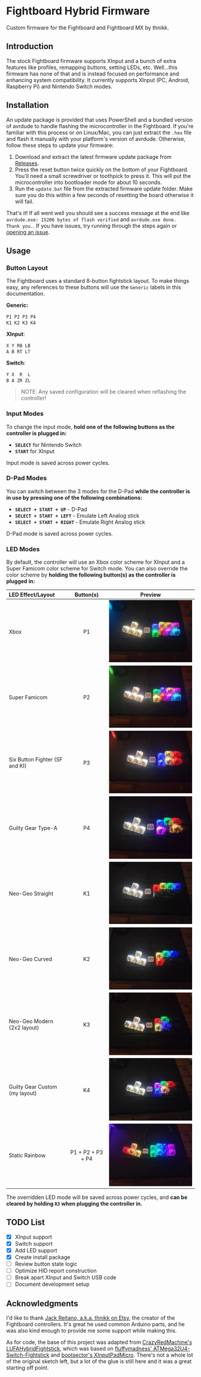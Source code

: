 # Fightboard Hybrid Firmware

Custom firmware for the Fightboard and Fightboard MX by thnikk.

## Introduction

The stock Fightboard firmware supports XInput and a bunch of extra features like profiles, remapping buttons, setting LEDs, etc. Well...this firmware has none of that and is instead focused on performance and enhancing system compatibility. It currently supports XInput (PC, Android, Raspberry Pi) and Nintendo Switch modes.

## Installation

An update package is provided that uses PowerShell and a bundled version of avrdude to handle flashing the microcontroller in the Fightboard. If you're familiar with this process or on Linux/Mac, you can just extract the `.hex` file and flash it manually with your platform's version of avrdude. Otherwise, follow these steps to update your firmware:

1. Download and extract the latest firmware update package from [Releases](https://github.com/FeralAI/FightboardHybrid/releases).
1. Press the reset button twice quickly on the bottom of your Fightboard. You'll need a small screwdriver or toothpick to press it. This will put the microcontroller into bootloader mode for about 10 seconds.
1. Run the `update.bat` file from the extracted firmware update folder. Make sure you do this within a few seconds of resetting the board otherwise it will fail.

That's it! If all went well you should see a success message at the end like `avrdude.exe: 15206 bytes of flash verified` and `avrdude.exe done.  Thank you.`. If you have issues, try running through the steps again or [opening an issue](https://github.com/FeralAI/FightboardHybrid/issues/new).

## Usage

### Button Layout

The Fightboard uses a standard 8-button fightstick layout. To make things easy, any references to these buttons will use the `Generic` labels in this documentation.

**Generic:**

```text
P1 P2 P3 P4
K1 K2 K3 K4
```

**XInput**:

```text
X Y RB LB
A B RT LT
```

**Switch**:

```text
Y X  R  L
B A ZR ZL
```

> NOTE: Any saved configuration will be cleared when reflashing the controller!

### Input Modes

To change the input mode, **hold one of the following buttons as the controller is plugged in:**

* **`SELECT`** for Nintendo Switch
* **`START`** for XInput

Input mode is saved across power cycles.

### D-Pad Modes

You can switch between the 3 modes for the D-Pad **while the controller is in use by pressing one of the following combinations:**

* **`SELECT + START + UP`** - D-Pad
* **`SELECT + START + LEFT`** - Emulate Left Analog stick
* **`SELECT + START + RIGHT`** - Emulate Right Analog stick

D-Pad mode is saved across power cycles.

### LED Modes

By default, the controller will use an Xbox color scheme for XInput and a Super Famicom color scheme for Switch mode. You can also override the color scheme by **holding the following button(s) as the controller is plugged in:**

| LED Effect/Layout | Button(s) | Preview |
| :---------------- | :-------: | :-----: |
| Xbox | P1 | ![Xbox](.assets/images/XBOX.jpg) |
| Super Famicom | P2 | ![Super Famicom](.assets/images/SFC.jpg) |
| Six Button Fighter (SF and KI) | P3 | ![Six Button Fighter](.assets/images/SIX_BUTTON.jpg) |
| Guilty Gear Type-A | P4 | ![Guilty Gear Type-A](.assets/images/GG_TYPE_A.jpg) |
| Neo-Geo Straight | K1 | ![Neo-Geo Straight](.assets/images/NEOGEO_STRAIGHT.jpg) |
| Neo-Geo Curved | K2 | ![Neo-Geo Curved](.assets/images/NEOGEO_CURVED.jpg) |
| Neo-Geo Modern (2x2 layout) | K3 | ![Neo-Geo Modern](.assets/images/NEOGEO_MODERN.jpg) |
| Guilty Gear Custom (my layout) | K4 | ![Guilty Gear Custom](.assets/images/GG_CUSTOM.jpg) |
| Static Rainbow | P1 + P2 + P3 + P4 | ![Static Rainbow](.assets/images/STATIC_RAINBOW.jpg) |

The overridden LED mode will be saved across power cycles, and **can be cleared by holding `R3` when plugging the controller in.**

## TODO List

* [x] XInput support
* [x] Switch support
* [x] Add LED support
* [x] Create install package
* [ ] Review button state logic
* [ ] Optimize HID report construction
* [ ] Break apart XInput and Switch USB code
* [ ] Document development setup

## Acknowledgments

I'd like to thank [Jack Reitano, a.k.a. thnikk on Etsy](https://www.etsy.com/people/thnikk), the creator of the Fightboard controllers. It's great he used common Arduino parts, and he was also kind enough to provide me some support while making this.

As for code, the base of this project was adapted from [CrazyRedMachine's LUFAHybridFightstick](https://github.com/CrazyRedMachine/LUFAHybridFightstick), which was based on [fluffymadness' ATMega32U4-Switch-Fightstick](https://github.com/fluffymadness/ATMega32U4-Switch-Fightstick) and [bootsector's XInputPadMicro](https://github.com/bootsector/XInputPadMicro). There's not a whole lot of the original sketch left, but a lot of the glue is still here and it was a great starting off point.
